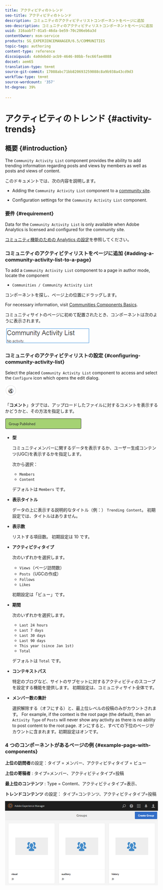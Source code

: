 ```yaml
---
title: アクティビティのトレンド
seo-title: アクティビティのトレンド
description: コミュニティのアクティビティリストコンポーネントをページに追加
seo-description: コミュニティのアクティビティリストコンポーネントをページに追加
uuid: 316aabf7-01a5-46da-be59-70c206eb6a3d
contentOwner: msm-service
products: SG_EXPERIENCEMANAGER/6.5/COMMUNITIES
topic-tags: authoring
content-type: reference
discoiquuid: 4a0debdd-acb9-4646-80bb-fec66fae4088
docset: aem65
translation-type: tm+mt
source-git-commit: 17088abc71bb820693259088c8a9b938a43cd9d3
workflow-type: tm+mt
source-wordcount: '357'
ht-degree: 39%

---
```



# アクティビティのトレンド {#activity-trends}

## 概要 {#introduction}

The `Community Activity List` component provides the ability to add trending information regarding posts and views by members as well as posts and views of content.

このドキュメントでは、次の内容を説明します。

* Adding the `Community Activity List` component to a [community site](/help/communities/overview.md#community-sites).

* Configuration settings for the `Community Activity List` component.

### 要件 {#requirement}

Data for the `Community Activity List` is only available when Adobe Analytics is licensed and configured for the community site.

[コミュニティ機能のための Analytics の設定](/help/communities/analytics.md)を参照してください。

### コミュニティのアクティビティリストをページに追加 {#adding-a-community-activity-list-to-a-page}

To add a `Community Activity List` component to a page in author mode, locate the component

* `Communities / Community Activity List`

コンポーネントを探し、ページ上の位置にドラッグします。

For necessary information, visit [Communities Components Basics](/help/communities/basics.md).

コミュニティサイトのページに初めて配置されたとき、コンポーネントは次のように表示されます。

![地域アクティビティ](assets/community-activity.png)

### コミュニティのアクティビティリストの設定  {#configuring-community-activity-list}

Select the placed `Community Activity List` component to access and select the `Configure` icon which opens the edit dialog.

![chlimage_1-55](assets/chlimage_1-55.png)

「**コメント**」タブでは、アップロードしたファイルに対するコメントを表示するかどうかと、その方法を指定します。

![chlimage_1-56](assets/chlimage_1-56.png)

* **型**

   コミュニティメンバーに関するデータを表示するか、ユーザー生成コンテンツ(UGC)を表示するかを指定します。

   次から選択：

   * `Members`
   * `Content`

   デフォルトは `Members` です。

* **表示タイトル**

   データの上に表示する説明的なタイトル（例：） `Trending Content`。
初期設定では、タイトルはありません。

* **表示数**

   リストする項目数。
初期設定は 10 です。

* **アクティビティタイプ**

   次のいずれかを選択します。

   * `Views`（ページ訪問数）
   * `Posts`（UGCの作成）
   * `Follows`
   * `Likes`

   初期設定は「ビュー」です。

* **期間**

   次のいずれかを選択します。

   * `Last 24 hours`
   * `Last 7 days`
   * `Last 30 days`
   * `Last 90 days`
   * `This year (since Jan 1st)`
   * `Total`

   デフォルトは `Total` です。

* **コンテキストパス**

   特定のブログなど、サイトのサブセットに対するアクティビティのスコープを設定する機能を提供します。
初期設定は、コミュニティサイト全体です。

* **メンバー数の集計**

   選択解除する（オフにする）と、最上位レベルの投稿のみがカウントされます。 For example, if the context is the root page (the default), then an `Activity Type` of `Posts` will never show any activity as there is no ability to post content to the root page. オンにすると、すべての下位のページがカウントに含まれます。初期設定はオンです。

### 4 つのコンポーネントがあるページの例 {#example-page-with-components}

**上位の訪問者**&#x200B;の設定：タイプ = メンバー、アクティビティタイプ = ビュー

**上位の寄稿者** : タイプ=メンバー、アクティビティタイプ=投稿

**最上位のコンテンツ** : Type = Content、アクティビティタイプ=表示、

**トレンドコンテンツ** の設定： タイプ=コンテンツ、アクティビティタイプ=投稿

![chlimage_1-57](assets/chlimage_1-57.png)

